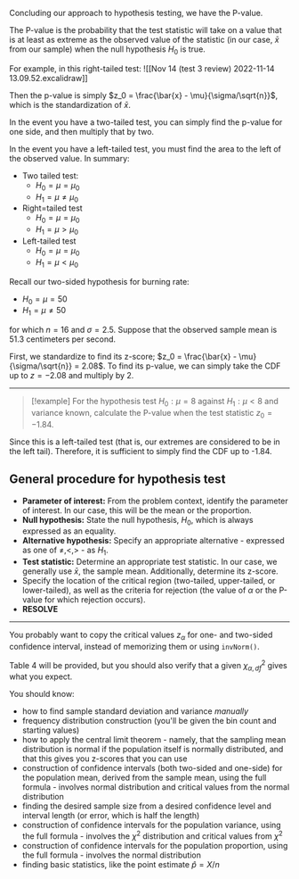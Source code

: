 Concluding our approach to hypothesis testing, we have the P-value.

The P-value is the probability that the test statistic will take on a value that is at least as extreme as the observed value of the statistic (in our case, $\bar{x}$ from our sample) when the null hypothesis $H_0$ is true.

For example, in this right-tailed test:
![[Nov 14 (test 3 review) 2022-11-14 13.09.52.excalidraw]]

Then the p-value is simply $z_0 = \frac{\bar{x} - \mu}{\sigma/\sqrt{n}}$, which is the standardization of $\bar{x}$.

In the event you have a two-tailed test, you can simply find the p-value for one side, and then multiply that by two.

In the event you have a left-tailed test, you must find the area to the left of the observed value. In summary:
- Two tailed test:
	- $H_0 = \mu = \mu_0$
	- $H_1 = \mu \neq \mu_0$
- Right=tailed test
	- $H_0 = \mu = \mu_0$
	- $H_1 = \mu \gt \mu_0$
- Left-tailed test
	- $H_0 = \mu = \mu_0$
	- $H_1 = \mu \lt \mu_0$

Recall our two-sided hypothesis for burning rate:
- $H_0 = \mu = 50$
- $H_1 = \mu \neq 50$

for which $n = 16$ and $\sigma =  2.5$. Suppose that the observed sample mean is 51.3 centimeters per second.

First, we standardize to find its z-score; $z_0 = \frac{\bar{x} - \mu}{\sigma/\sqrt{n}} = 2.08$. To find its p-value, we can simply take the CDF up to $z = -2.08$ and multiply by 2. 

---

> [!example]
> For the hypothesis test $H_0: \mu = 8$ against $H_1: \mu \lt 8$ and variance known, calculate the P-value when the test statistic $z_0 = -1.84$.

Since this is a left-tailed test (that is, our extremes are considered to be in the left tail). Therefore, it is sufficient to simply find the CDF up to -1.84.

## General procedure for hypothesis test
- **Parameter of interest:** From the problem context, identify the parameter of interest. In our case, this will be the mean or the proportion.
- **Null hypothesis:** State the null hypothesis, $H_0$, which is always expressed as an equality.
- **Alternative hypothesis:** Specify an appropriate alternative - expressed as one of $\neq, \lt, \gt$ - as $H_1$.
- **Test statistic:** Determine an appropriate test statistic. In our case, we generally use $\bar{x}$, the sample mean. Additionally, determine its z-score.
- Specify the location of the critical region (two-tailed, upper-tailed, or lower-tailed), as well as the criteria for rejection (the value of $\alpha$ or the P-value for which rejection occurs).
- **RESOLVE**

---

You probably want to copy the critical values $z_{\alpha}$ for one- and two-sided confidence interval, instead of memorizing them or using `invNorm()`.

Table 4 will be provided, but you should also verify that a given $\chi^2_{\alpha, df}$ gives what you expect.

You should know:
- how to find sample standard deviation and variance *manually*
- frequency distribution construction (you'll be given the bin count and starting values)
- how to apply the central limit theorem - namely, that the sampling mean distribution is normal if the population itself is normally distributed, and that this gives you z-scores that you can use
- construction of confidence intervals (both two-sided and one-side) for the population mean, derived from the sample mean, using the full formula - involves normal distribution and critical values from the normal distribution
- finding the desired sample size from a desired confidence level and interval length (or error, which is half the length)
- construction of confidence intervals for the population variance, using the full formula - involves the $\chi^2$ distribution and critical values from $\chi^2$
- construction of confidence intervals for the population proportion, using the full formula - involves the normal distribution
- finding basic statistics, like the point estimate $\hat{p} = X/n$